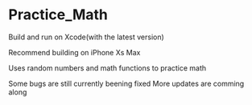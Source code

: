 # Practice_Math

Build and run on Xcode(with the latest version)

Recommend building on iPhone Xs Max

Uses random numbers and math functions to practice math

Some bugs are still currently beening fixed
More updates are comming along
